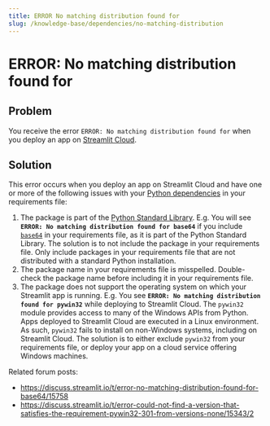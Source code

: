 ```yaml
---
title: ERROR No matching distribution found for
slug: /knowledge-base/dependencies/no-matching-distribution
---
```


# ERROR: No matching distribution found for

## Problem

You receive the error `ERROR: No matching distribution found for` when you deploy an app on [Streamlit Cloud](https://streamlit.io/cloud).

## Solution

This error occurs when you deploy an app on Streamlit Cloud and have one or more of the following issues with your [Python dependencies](/streamlit-cloud/community#add-python-dependencies) in your requirements file:

1. The package is part of the [Python Standard Library](https://docs.python.org/3/py-modindex.html). E.g. You will see **`ERROR: No matching distribution found for base64`** if you include [`base64`](https://docs.python.org/3/library/base64.html) in your requirements file, as it is part of the Python Standard Library. The solution is to not include the package in your requirements file. Only include packages in your requirements file that are not distributed with a standard Python installation.
2. The package name in your requirements file is misspelled. Double-check the package name before including it in your requirements file.
3. The package does not support the operating system on which your Streamlit app is running. E.g. You see **`ERROR: No matching distribution found for pywin32`** while deploying to Streamlit Cloud. The `pywin32` module provides access to many of the Windows APIs from Python. Apps deployed to Streamlit Cloud are executed in a Linux environment. As such, `pywin32` fails to install on non-Windows systems, including on Streamlit Cloud. The solution is to either exclude `pywin32` from your requirements file, or deploy your app on a cloud service offering Windows machines.

Related forum posts:
- https://discuss.streamlit.io/t/error-no-matching-distribution-found-for-base64/15758 
- https://discuss.streamlit.io/t/error-could-not-find-a-version-that-satisfies-the-requirement-pywin32-301-from-versions-none/15343/2 
